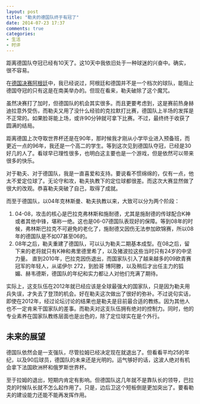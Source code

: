 ```yaml
---
layout: post
title: "勒夫的德国队终于有冠了"
date: 2014-07-23 17:37
comments: true
categories: 
- 生活
- 时评
---
```


距离德国队夺冠已经有10天了。这10天中我依旧处于一种球迷的兴奋中。确实，很不容易。

在[德国决赛阿根廷](/blog/2014/07/11/de-guo-jue-sai-a-gen-ting/)中，我已经说过，阿根廷和德国并不是一个档次的球队，能阻止德国夺冠的只有这是在南美举办的。但现在看来，勒夫破除了这个魔咒。

虽然决赛打了加时，但德国队的机会其实很多。而且更要考虑到，这是赛前热身赫迪拉意外受伤，而勒夫又用了没什么经验的克拉默打比赛，德国队上半场的发挥是不正常的。如果脸哥能上场，或许90分钟就可拿下比赛。不过，最终终于收获了圆满的结局。

距离德国上次夺取世界杯还是在90年，那时候我才刚从小学毕业进入预备班，而更近一点的96年，我还是一个高二的学生。等到这次见到德国队夺冠，已经是30好几的人了。看球早已理性很多，也明白这主要也是一个游戏，但是依然可以带来很多的快乐。

对于勒夫、对于德国队，我是一直喜爱和支持。要说看不惯绵绵的，仅有一点，他太不爱定位球了。无论守和攻，勒夫执教下的定位球都很差。而这次大赛显然做了很大的改观。恭喜勒夫突破了自己，取得了成就。

而至于德国队，以04年克林斯曼、勒夫执教以来，大致可以分为两个阶段：

1. 04-08，攻击的核心是巴拉克弗林斯和施耐德，尤其是施耐德的传球配合K神或者其他中锋，堪称一绝。这也是06-07德国队表现好的保障。等到08年的时候，弗林斯巴拉克不可避免的老化了，施耐德又因伤无法参加欧锦赛，所以08年的德国队是不如07甚至06的。  
2. 08年之后，勒夫重建了德国队，可以认为勒夫二期基本成型。在08之后，留下来的老将就只有K神和弗里德里希了，以及猪波拉这些当时只有24岁的中坚力量。
直到2010年，巴拉克因伤退出，而国家队引入了越来越多的09欧青赛冠军的年轻人，从诺伊尔 272，到脸哥 博阿滕，以及稍后才出任主力的狐媚、赫韦德斯，德国队的年纪和实力都让人对他们充满了期待。  

实际上，这支队伍在2012年就已经应该是全球最强大的国家队，只是因为勒夫用兵失误，才失去了登顶的机会。好在勒夫这次做出了很好的弥补。不过说句实话，即使在2012年，经过论坛讨论的结果也是勒夫是目前最合适的教练。因为其他人也不一定肯来干国家队的差事。而勒夫对这支队伍拥有绝对的控制力。同时，他的专业素养在国家队教练层面也是出色的，除了定位球实在是个外行。

## 未来的展望

德国队依然会是一支强队，尽管拉姆已经决定现在就退出了。但看看平均25的年纪，以及90后球员，德国队的未来还是光明的。运气够好的话，这波人绝对有机会拿下法国欧洲杯和俄罗斯世界杯。

至于拉姆的退出，短期内肯定有影响。但德国队这几年就不是靠队长的领导，巴拉克的时候队长就不怎么起作用了。只是，边后卫这个短板倒是更加突出了。要看勒夫的建设能力还能不能再发挥作用。 


